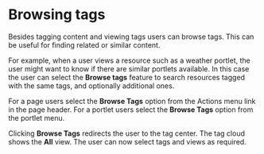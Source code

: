 # Browsing tags

Besides tagging content and viewing tags users can browse tags. This can be useful for finding related or similar content.

For example, when a user views a resource such as a weather portlet, the user might want to know if there are similar portlets available. In this case the user can select the **Browse tags** feature to search resources tagged with the same tags, and optionally additional ones.

For a page users select the **Browse Tags** option from the Actions menu link in the page header. For a portlet users select the **Browse Tags** option from the portlet menu.

Clicking **Browse Tags** redirects the user to the tag center. The tag cloud shows the **All** view. The user can now select tags and views as required.


